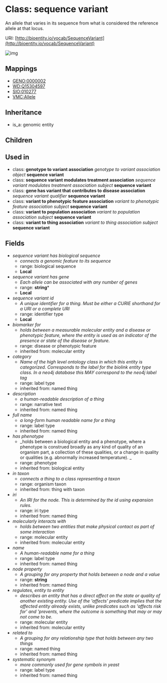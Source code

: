 # Class: sequence variant


An allele that varies in its sequence from what is considered the reference allele at that locus.

URI: [http://bioentity.io/vocab/SequenceVariant](http://bioentity.io/vocab/SequenceVariant)

![img](http://yuml.me/diagram/nofunky;dir:TB/class/\[SequenceVariant|has_gene:string%20*;has_biological_sequence:biological_sequence%20%3F;id:identifier_type%20%3F;name(i):label_type%20%3F;category(i):label_type%20%3F;node_property(i):string%20%3F;iri(i):iri_type%20%3F;full_name(i):label_type%20%3F;description(i):narrative_text%20%3F;systematic_synonym(i):label_type%20%3F;has_phenotype(i):phenotype%20%3F]-%20biomarker%20for(i)%20%3F>\[DiseaseOrPhenotypicFeature],%20\[SequenceVariant]-%20regulates,%20entity%20to%20entity(i)%20%3F>\[MolecularEntity],%20\[SequenceVariant]-%20molecularly%20interacts%20with(i)%20%3F>\[MolecularEntity],%20\[SequenceVariant]-%20in%20taxon(i)%20%3F>\[OrganismTaxon],%20\[SequenceVariant]-%20related%20to(i)%20%3F>\[NamedThing],%20\[GenotypeToVariantAssociation]-%20object(i)>\[SequenceVariant],%20\[SequenceVariantModulatesTreatmentAssociation]-%20subject(i)>\[SequenceVariant],%20\[GeneHasVariantThatContributesToDiseaseAssociation]-%20sequence%20variant%20qualifier(i)%20%3F>\[SequenceVariant],%20\[VariantToPhenotypicFeatureAssociation]-%20subject(i)>\[SequenceVariant],%20\[VariantToPopulationAssociation]-%20subject(i)>\[SequenceVariant],%20\[VariantToThingAssociation]-%20subject(i)>\[SequenceVariant],%20\[GenomicEntity]^-\[SequenceVariant])
## Mappings

 * [GENO:0000002](http://purl.obolibrary.org/obo/GENO_0000002)
 * [WD:Q15304597](http://purl.obolibrary.org/obo/WD_Q15304597)
 * [SIO:010277](http://semanticscience.org/resource/SIO_010277)
 * [VMC:Allele](http://purl.obolibrary.org/obo/VMC_Allele)
## Inheritance

 *  is_a: genomic entity
## Children

## Used in

 *  class: **genotype to variant association** *genotype to variant association object* **sequence variant**
 *  class: **sequence variant modulates treatment association** *sequence variant modulates treatment association subject* **sequence variant**
 *  class: **gene has variant that contributes to disease association** *sequence variant qualifier* **sequence variant**
 *  class: **variant to phenotypic feature association** *variant to phenotypic feature association subject* **sequence variant**
 *  class: **variant to population association** *variant to population association subject* **sequence variant**
 *  class: **variant to thing association** *variant to thing association subject* **sequence variant**
## Fields

 * _sequence variant has biological sequence_
    * _connects a genomic feature to its sequence_
    * range: biological sequence
    * __Local__
 * _sequence variant has gene_
    * _Each allele can be associated with any number of genes_
    * range: **string***
    * __Local__
 * _sequence variant id_
    * _A unique identifier for a thing. Must be either a CURIE shorthand for a URI or a complete URI_
    * range: identifier type
    * __Local__
 * _biomarker for_
    * _holds between a measurable molecular entity and a disease or phenotypic feature, where the entity is used as an indicator of the presence or state of the disease or feature._
    * range: disease or phenotypic feature
    * inherited from: molecular entity
 * _category_
    * _Name of the high level ontology class in which this entity is categorized. Corresponds to the label for the biolink entity type class. In a neo4j database this MAY correspond to the neo4j label tag_
    * range: label type
    * inherited from: named thing
 * _description_
    * _a human-readable description of a thing_
    * range: narrative text
    * inherited from: named thing
 * _full name_
    * _a long-form human readable name for a thing_
    * range: label type
    * inherited from: named thing
 * _has phenotype_
    * _holds between a biological entity and a phenotype, where a phenotype is construed broadly as any kind of quality of an organism part, a collection of these qualities, or a change in quality or qualities (e.g. abnormally increased temperature). _
    * range: phenotype
    * inherited from: biological entity
 * _in taxon_
    * _connects a thing to a class representing a taxon_
    * range: organism taxon
    * inherited from: thing with taxon
 * _iri_
    * _An IRI for the node. This is determined by the id using expansion rules._
    * range: iri type
    * inherited from: named thing
 * _molecularly interacts with_
    * _holds between two entities that make physical contact as part of some interaction_
    * range: molecular entity
    * inherited from: molecular entity
 * _name_
    * _A human-readable name for a thing_
    * range: label type
    * inherited from: named thing
 * _node property_
    * _A grouping for any property that holds between a node and a value_
    * range: **string**
    * inherited from: named thing
 * _regulates, entity to entity_
    * _describes an entity that has a direct affect on the state or quality of another existing entity. Use of the 'affects' predicate implies that the affected entity already exists, unlike predicates such as 'affects risk for' and 'prevents, where the outcome is something that may or may not come to be._
    * range: molecular entity
    * inherited from: molecular entity
 * _related to_
    * _A grouping for any relationship type that holds between any two things_
    * range: named thing
    * inherited from: named thing
 * _systematic synonym_
    * _more commonly used for gene symbols in yeast_
    * range: label type
    * inherited from: named thing
